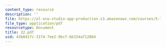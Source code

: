 ```yaml
---
content_type: resource
description: ''
file: https://ol-ocw-studio-app-production.s3.amazonaws.com/courses/5-74-introductory-quantum-mechanics-ii-spring-2004/43b841fc31747ee29bcfbb154af12864_22.pdf
file_type: application/pdf
resourcetype: Document
title: 22.pdf
uid: 43b841fc-3174-7ee2-9bcf-bb154af12864
---
```

